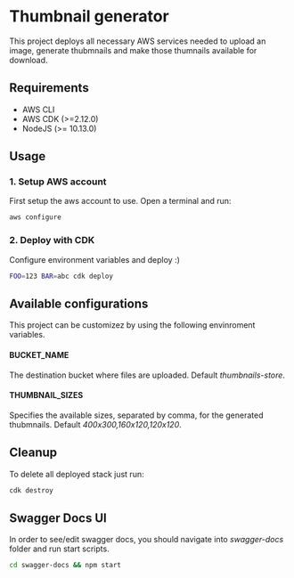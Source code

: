 # Thumbnail generator

This project deploys all necessary AWS services needed to upload an image, generate thubmnails and make those thumnails available for download.

## Requirements
- AWS CLI
- AWS CDK (>=2.12.0)
- NodeJS (>= 10.13.0)

## Usage
### 1. Setup AWS account
First setup the aws account to use. Open a terminal and run:
```bash
aws configure
```

### 2. Deploy with CDK
Configure environment variables and deploy :)
```bash
FOO=123 BAR=abc cdk deploy
```

## Available configurations
This project can be customizez by using the following envinroment variables.

#### BUCKET_NAME
The destination bucket where files are uploaded. Default _thumbnails-store_.

#### THUMBNAIL_SIZES
Specifies the available sizes, separated by comma, for the generated thubmnails. Default _400x300,160x120,120x120_.

## Cleanup
To delete all deployed stack just run:
```bash
cdk destroy
```

## Swagger Docs UI
In order to see/edit swagger docs, you should navigate into _swagger-docs_ folder and run start scripts.
```bash
cd swagger-docs && npm start
```